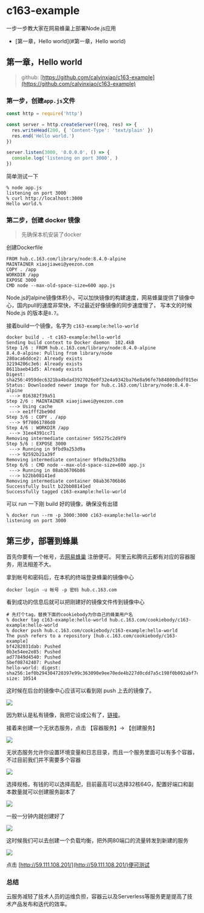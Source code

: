 # c163-example
一步一步教大家在网易蜂巢上部署Node.js应用
- [第一章，Hello world](#第一章，Hello world)

## 第一章，Hello world

> github: [https://github.com/calvinxiao/c163-example](https://github.com/calvinxiao/c163-example)

### 第一步，创建`app.js`文件

```javascript
const http = require('http')

const server = http.createServer((req, res) => {
  res.writeHead(200, { 'Content-Type': 'text/plain' })
  res.end('Hello world.')
})

server.listen(3000, '0.0.0.0', () => {
  console.log('listening on port 3000', )
})
```

简单测试一下

```
% node app.js
listening on port 3000
% curl http://localhost:3000
Hello world.%

```

### 第二步，创建 docker 镜像

> 先确保本机安装了docker

创建Dockerfile

```
FROM hub.c.163.com/library/node:8.4.0-alpine
MAINTAINER xiaojiawei@yeezon.com
COPY . /app
WORKDIR /app
EXPOSE 3000
CMD node --max-old-space-size=600 app.js
```

Node.js的alpine镜像体积小，可以加快镜像的构建速度，网易蜂巢提供了镜像中心，国内pull的速度非常快，不过最近好像镜像的同步速度慢了，
写本文的时候 Node.js 的版本是`8.7`。

接着build一个镜像，名字为 `c163-example:hello-world`

```
docker build . -t c163-example:hello-world
Sending build context to Docker daemon  102.4kB
Step 1/6 : FROM hub.c.163.com/library/node:8.4.0-alpine
8.4.0-alpine: Pulling from library/node
280aca6ddce2: Already exists
32194206c3e6: Already exists
8611baeb41d5: Already exists
Digest: sha256:4959dec6321ba4bdad3927026e0f32e4a9342ba76e8a96fe7b84800dbdf015ee
Status: Downloaded newer image for hub.c.163.com/library/node:8.4.0-alpine
 ---> 016382f39a51
Step 2/6 : MAINTAINER xiaojiawei@yeezon.com
 ---> Using cache
 ---> ee1fff2be90d
Step 3/6 : COPY . /app
 ---> 9f78061786d0
Step 4/6 : WORKDIR /app
 ---> 31ee4391cc71
Removing intermediate container 595275c2d9f9
Step 5/6 : EXPOSE 3000
 ---> Running in 9fbd9a253d9a
 ---> 92592b21a39f
Removing intermediate container 9fbd9a253d9a
Step 6/6 : CMD node --max-old-space-size=600 app.js
 ---> Running in 08ab36706b86
 ---> b22bb08141ed
Removing intermediate container 08ab36706b86
Successfully built b22bb08141ed
Successfully tagged c163-example:hello-world
```

可以 run 一下刚 build 好的镜像，确保没有出错

```
% docker run --rm -p 3000:3000 c163-example:hello-world
listening on port 3000
```

## 第三步，部署到蜂巢

首先你要有一个帐号，去[网易蜂巢](http://c.163.com/channel?redirect=https%3A%2F%2Fc.163.com%2F&cid=dc170331203826004050) 注册便可。
阿里云和腾讯云都有对应的容器服务，用法相差不大。

拿到帐号和密码后，在本机的终端登录蜂巢的镜像中心

```
docker login -u 帐号 -p 密码 hub.c.163.com
```

看到成功的信息后就可以把刚建好的镜像文件传到镜像中心

```
# 先打个tag，替换下面的cookiebody为你自己的蜂巢用户名
% docker tag c163-example:hello-world hub.c.163.com/cookiebody/c163-example:hello-world
% docker push hub.c.163.com/cookiebody/c163-example:hello-world
The push refers to a repository [hub.c.163.com/cookiebody/c163-example]
bf4282031dab: Pushed
0b3e54ee2e85: Pushed
ad77849d4540: Pushed
5bef08742407: Pushed
hello-world: digest: sha256:1ef0b294304720397e99c363090e9ee70ede4b227d0cdd7a5c198f0b002abf7c size: 10514
```

这时候在后台的镜像中心应该可以看到刚 push 上去的镜像了。

![](//asset.ibanquan.com/image/59ef00a33f8f9006520000fe/s.jpeg?v=1508835492)

因为默认是私有镜像，我把它设成公有了，[链接](https://c.163.com/hub#/m/repository/?repoId=77731)。

接着来创建一个无状态服务，点击 【容器服务】-> 【创建服务】

![](//asset.ibanquan.com/image/59ef035e921f507ebd000086/s.png?v=1508836190)

无状态服务允许你设置环境变量和日志目录，而且一个服务里面可以有多个容器，不过目前我们并不需要多个容器

![](//asset.ibanquan.com/image/59ef04173f8f900652000109/s.png?v=1508836376)

选择规格，有钱的可以选择高配，目前最高可以选择32核64G，配置好端口和副本数量就可以创建服务副本了

![](//asset.ibanquan.com/image/59ef0628b1b9570b2500013c/s.png?v=1508836904)

一般一分钟内就创建好了

![](//asset.ibanquan.com/image/59ef06780dd76c0fec0000b1/s.png?v=1508836984)

这时候我们可以去创建一个负载均衡，把外网80端口的流量转发到新建的服务

![](//asset.ibanquan.com/image/59ef07d9921f507ebd000090/s.jpeg?v=1508837337)

点击 [http://59.111.108.201/](http://59.111.108.201/)便可测试

### 总结

云服务减轻了技术人员的运维负担，容器云以及Serverless等服务更是提高了技术产品发布和迭代的效率。




